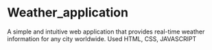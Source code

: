 # Weather_application
A simple and intuitive web application that provides real-time weather information for any city worldwide.
Used HTML, CSS, JAVASCRIPT
